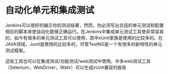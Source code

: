 # 自动化单元和集成测试

Jenkins可以很好的展示你的测试结果，然而，你必须写出合适的单元测试和配置相应的脚本来使自动化能够正确运行。在Jenkins中集成单元测试工具使非常容易的，如今有很多的单元测试工具可以使用，其中xUnit家族是使用的比较多的。在JAVA领域，Junit是使用的比较多的，尽管TestNG是一个有很多的新特性的单元测试框架。

这些工具也可以在集成测试/功能测试/web测试中使用。许多web测试工具（Selenium，WebDriver，Watir）可以生成xUnit兼容的报告
